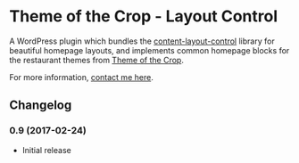 # Theme of the Crop - Layout Control

A WordPress plugin which bundles the [content-layout-control](https://github.com/NateWr/content-layout-control) library for beautiful homepage layouts, and implements common homepage blocks for the restaurant themes from [Theme of the Crop](https://themeofthecrop.com).

For more information, [contact me here](https://themeofthecrop.com/contact).

## Changelog

### 0.9 (2017-02-24)
* Initial release
